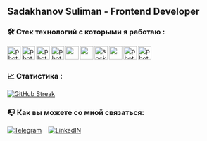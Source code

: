 ## Sadakhanov Suliman - Frontend Developer


### :hammer_and_wrench: Стек технологий с которыми я работаю :

<div>
  <img align="left" width=30px src="https://cdn0.iconfinder.com/data/icons/logos-brands-in-colors/128/react-256.png" alt="photoReact" />
  <img align="left" width=30px  src="https://img.icons8.com/color/452/redux.png" alt="photoReact" />
  <img align="left" width=30px src="https://img.icons8.com/dusk/344/webpack.png" alt="photoJs" />
  <img align="left" width=30px src="https://cdn.icon-icons.com/icons2/2415/PNG/512/mongodb_plain_wordmark_logo_icon_146423.png" alt="photoJs" />
  <img align="left" width=30px src="https://cdn.icon-icons.com/icons2/2415/PNG/512/nodejs_original_logo_icon_146411.png" />
  <img align="left" width=30px src="https://user-images.githubusercontent.com/38039349/60953119-d3c6f300-a2fc-11e9-9596-4978e5d52180.png" />
  <img align="left" height=30px src="https://img.shields.io/badge/-socket.io-black?style=for-the-badge&logo=socket.io" alt="socket.io" />
  <img align="left" width=30px src="https://cdn1.iconfinder.com/data/icons/logotypes/32/badge-html-5-256.png" href="https://html.com/" />
  <img align="left" width=30px src="https://cdn1.iconfinder.com/data/icons/logotypes/32/badge-css-3-256.png" alt="photoReact" />
  <img align="left" width=30px src="https://cdn2.iconfinder.com/data/icons/designer-skills/128/code-programming-javascript-software-develop-command-language-256.png" alt="photoJs" />
</div>
  </br>
  </br>
  
### :chart_with_upwards_trend: Статистика :

[![GitHub Streak](http://github-readme-streak-stats.herokuapp.com?user=SulimanVu&theme=dark&background=000000)](https://git.io/streak-stats)
  </br>
### :mailbox_with_no_mail: Как вы можете со мной связаться:

[![Telegram](https://img.shields.io/badge/-Telegram-black?style=for-the-badge&logo=Telegram)](https://t.me/sadakhanov_s) &nbsp;&nbsp;
[![LinkedIN](https://img.shields.io/badge/LinkedIn-0077B5?style=for-the-badge&logo=linkedin&logoColor=white)](https://www.linkedin.com/in/suliman-sadakhanov-724466253)
